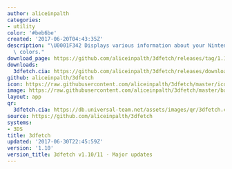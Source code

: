 ```yaml
---
author: aliceinpalth
categories:
- utility
color: '#beb6be'
created: '2017-06-20T04:43:35Z'
description: "\U0001F342 Displays various information about your Nintendo 3DS in pretty\
  \ colors."
download_page: https://github.com/aliceinpalth/3dfetch/releases/tag/1.10
downloads:
  3dfetch.cia: https://github.com/aliceinpalth/3dfetch/releases/download/1.10/3dfetch.cia
github: aliceinpalth/3dfetch
icon: https://raw.githubusercontent.com/aliceinpalth/3dfetch/master/icon.png
image: https://raw.githubusercontent.com/aliceinpalth/3dfetch/master/banner.png
layout: app
qr:
  3dfetch.cia: https://db.universal-team.net/assets/images/qr/3dfetch.cia.png
source: https://github.com/aliceinpalth/3dfetch
systems:
- 3DS
title: 3dfetch
updated: '2017-06-30T22:45:59Z'
version: '1.10'
version_title: 3dfetch v1.10/11 - Major updates
---
```

